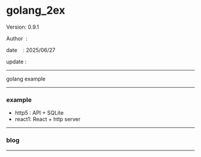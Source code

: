 ﻿# golang_2ex

 Version: 0.9.1

 Author  :

 date    : 2025/06/27

 update :

***

golang example

***
### example

* http5 : API + SQLite
* react1: React + http server

***
### blog

***

